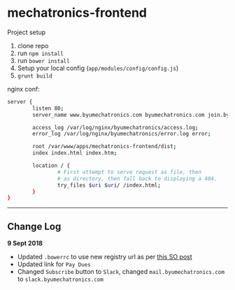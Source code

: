 mechatronics-frontend
=====================

Project setup

1. clone repo
2. run `npm install`
3. run `bower install`
4. Setup your local config (`app/modules/config/config.js`)
5. `grunt build`

nginx conf:

```bash
server {
        listen 80;
        server_name www.byumechatronics.com byumechatronics.com join.byumechatronics.com;

        access_log /var/log/nginx/byumechatronics/access.log;
        error_log /var/log/nginx/byumechatronics/error.log error;

        root /var/www/apps/mechatronics-frontend/dist;
        index index.html index.htm;

        location / {
                # First attempt to serve request as file, then
                # as directory, then fall back to displaying a 404.
                try_files $uri $uri/ /index.html;
        }
}
```

---------------

## Change Log

**9 Sept 2018**

- Updated `.bowerrc` to use new registry url as per [this SO post](https://stackoverflow.com/a/51020318/2392520)
- Updated link for `Pay Dues`
- Changed `Subscribe` button to `Slack`, changed `mail.byumechatronics.com` to `slack.byumechatronics.com`

